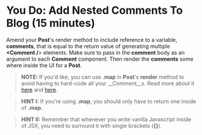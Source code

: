 # You Do: Add Nested Comments To Blog (15 minutes) #

Amend your __Post__'s render method to include reference to a variable, __comments__, that is equal to the return value of generating multiple __<Comment /__> elements. Make sure to pass in the __comment__ body as an argument to each __Comment__ component. Then render the __comments__ some where inside the UI for a __Post__.

> __NOTE:__ If you'd like, you can use __.map__ in __Post__'s __render__ method to avoid having to hard-code all your __Comment__s. Read more about it [here](https://developer.mozilla.org/en-US/docs/Web/JavaScript/Reference/Global_Objects/Array/map) and [here](http://cryto.net/~joepie91/blog/2015/05/04/functional-programming-in-javascript-map-filter-reduce/).

> __HINT I:__ If you're using __.map__, you should only have to return one __<Comment />__ inside of __.map__.

> __HINT II:__ Remember that whenever you write vanilla Javascript inside of JSX, you need to surround it with single brackets (__{}__).

